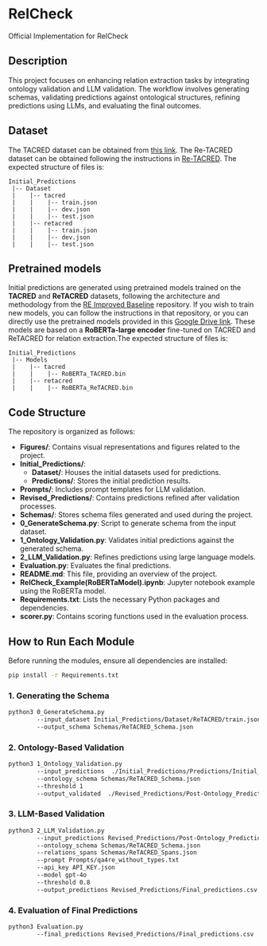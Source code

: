 # RelCheck

Official Implementation for RelCheck


## Description

This project focuses on enhancing relation extraction tasks by integrating ontology validation and LLM validation. The workflow involves generating schemas, validating predictions against ontological structures, refining predictions using LLMs, and evaluating the final outcomes.

## Dataset

The TACRED dataset can be obtained from [this link](https://nlp.stanford.edu/projects/tacred/). The Re-TACRED dataset can be obtained following the instructions in [Re-TACRED](https://github.com/gstoica27/Re-TACRED). The expected structure of files is:
```
Initial_Predictions
 |-- Dataset
 |    |-- tacred
 |    |    |-- train.json        
 |    |    |-- dev.json
 |    |    |-- test.json
 |    |-- retacred
 |    |    |-- train.json        
 |    |    |-- dev.json
 |    |    |-- test.json
```


## Pretrained models 

Initial predictions are generated using pretrained models trained on the **TACRED** and **ReTACRED** datasets, following the architecture and methodology from the [RE Improved Baseline](https://github.com/wzhouad/RE_improved_baseline) repository. If you wish to train new models, you can follow the instructions in that repository, or you can directly use the pretrained models provided in this [Google Drive link](https://github.com/wzhouad/RE_improved_baseline). These models are based on a **RoBERTa-large encoder** fine-tuned on TACRED and ReTACRED for relation extraction.The expected structure of files is:
```
Initial_Predictions
 |-- Models
 |    |-- tacred
 |    |    |-- RoBERTa_TACRED.bin        
 |    |-- retacred
 |    |    |-- RoBERTa_ReTACRED.bin       
```

## Code Structure

The repository is organized as follows:

- **Figures/**: Contains visual representations and figures related to the project.
- **Initial_Predictions/**:
  - **Dataset/**: Houses the initial datasets used for predictions.
  - **Predictions/**: Stores the initial prediction results.
- **Prompts/**: Includes prompt templates for LLM validation.
- **Revised_Predictions/**: Contains predictions refined after validation processes.
- **Schemas/**: Stores schema files generated and used during the project.
- **0_GenerateSchema.py**: Script to generate schema from the input dataset.
- **1_Ontology_Validation.py**: Validates initial predictions against the generated schema.
- **2_LLM_Validation.py**: Refines predictions using large language models.
- **Evaluation.py**: Evaluates the final predictions.
- **README.md**: This file, providing an overview of the project.
- **RelCheck_Example(RoBERTaModel).ipynb**: Jupyter notebook example using the RoBERTa model.
- **Requirements.txt**: Lists the necessary Python packages and dependencies.
- **scorer.py**: Contains scoring functions used in the evaluation process.

## How to Run Each Module

Before running the modules, ensure all dependencies are installed:

```bash
pip install -r Requirements.txt
```

### 1. Generating the Schema

```bash
python3 0_GenerateSchema.py 
        --input_dataset Initial_Predictions/Dataset/ReTACRED/train.json 
        --output_schema Schemas/ReTACRED_Schema.json
```

### 2. Ontology-Based Validation

```bash
python3 1_Ontology_Validation.py 
        --input_predictions  ./Initial_Predictions/Predictions/Initial_predictions.csv                                  
        --ontology_schema Schemas/ReTACRED_Schema.json                                  
        --threshold 1                                  
        --output_validated  ./Revised_Predictions/Post-Ontology_Predictions.csv
```

### 3. LLM-Based Validation

```bash
python3 2_LLM_Validation.py 
        --input_predictions Revised_Predictions/Post-Ontology_Predictions.csv                             
        --ontology_schema Schemas/ReTACRED_Schema.json                             
        --relations_spans Schemas/ReTACRED_Spans.json                             
        --prompt Prompts/qa4re_without_types.txt                             
        --api_key API_KEY.json                             
        --model gpt-4o                             
        --threshold 0.8                             
        --output_predictions Revised_Predictions/Final_predictions.csv
```

### 4. Evaluation of Final Predictions

```bash
python3 Evaluation.py 
        --final_predictions Revised_Predictions/Final_predictions.csv
```



